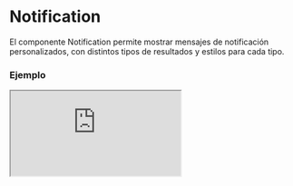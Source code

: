 # Notification

El componente Notification permite mostrar mensajes de notificación personalizados, con distintos tipos de resultados y estilos para cada tipo.

 

### Ejemplo

<iframe minHeightIframe="30dvh" src="https://fenextjs-component-storybook.vercel.app/iframe.html?args=&id=notification-notification--index&viewMode=story" />

### Importación

Para importar el componente Notification, se puede hacer desde fenextjs

```tsx copy
import { Notification } from "fenextjs";
```

### Parámetros

| Parámetro | Tipo | Requerido | Default | Descripcion |
| --------- | ---- | --------- | ------- | ----------- |
| className | string | no | '' | Clase CSS para el contenedor del componente. |
| type | RequestResultTypeProps \| keyof typeof RequestResultTypeProps | no | RequestResultTypeProps.NORMAL | Tipo de notificación, que define el estilo y el propósito del mensaje. |
| children | ReactNode | no | undefined | Contenido o mensaje que se mostrará dentro de la notificación. |

### Storybook

Para ver el storybook del componente lo puede hacer con este [link](https://fenextjs-component-storybook.vercel.app/?path=/story/notification-notification--index)

### Usos

- Notificación básica

```tsx copy
<Notification>Mensaje de notificación</Notification>
```

- Notificación de éxito

```tsx copy
<Notification type="SUCCESS">Operación éxitosa</Notification>
```

- Notificación de error

```tsx copy
<Notification type="ERROR">Error en la operación</Notification>
```

